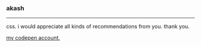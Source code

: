 ### akash
<hr>
css. i would appreciate all kinds of recommendations from you. thank you.
<br> 

[my codepen account.](https://codepen.io/akash-1618)

<p align="center"
<img src="https://imgur.com/bOkr3ML.gif" width="50%" align="center">
</p>
<!--
**akash-1618/akash-1618** is a ✨ _special_ ✨ repository because its `README.md` (this file) appears on your GitHub profile.

Here are some ideas to get you started:

- 🔭 I’m currently working on ...
- 🌱 I’m currently learning ...
- 👯 I’m looking to collaborate on ...
- 🤔 I’m looking for help with ...
- 💬 Ask me about ...
- 📫 How to reach me: ...
- 😄 Pronouns: ...
- ⚡ Fun fact: ...
-->
